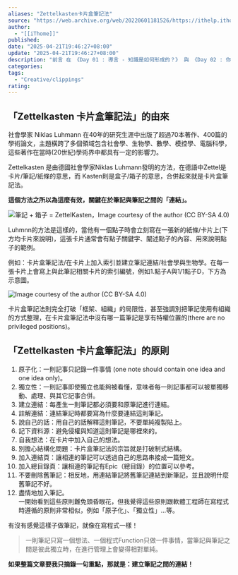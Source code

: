 ```yaml
---
aliases: "Zettelkasten卡片盒筆記法"
source: "https://web.archive.org/web/20220601181526/https://ithelp.ithome.com.tw/articles/10265859"
author:
  - "[[iThome]]"
published:
date: "2025-04-21T19:46:27+08:00"
update: "2025-04-21T19:46:27+08:00"
description: "前言 在 《Day 01 : 導言 - 知識是如何形成的？》 與 《Day 02 : 你所知道的「筆記工具」，早就演化成不同的物種》 我說明了「知識」形成的理論，並且解釋了使用 Obsidian 的原..."
categories:
tags:
  - "Creative/clippings"
rating:
---
```


## 「Zettelkasten 卡片盒筆記法」的由來

社會學家 Niklas Luhmann 在40年的研究生涯中出版了超過70本著作、400篇的學術論文，主題橫跨了多個領域包含社會學、生物學、數學、模控學、電腦科學，這些著作在當時(20世紀)學術界中都具有一定的影響力。

Zettelkasten 是由德國社會學家Niklas Luhmann發明的方法，在德語中Zettel是卡片/筆記/紙條的意思，而 Kasten則是盒子/箱子的意思，合併起來就是卡片盒筆記法。

**這個方法之所以為這麼有效，關鍵在於筆記與筆記之間的「連結」。**

![筆記 + 箱子 = ZettelKasten，Image courtesy of the author (CC BY-SA 4.0)](https://web.archive.org/web/20220601181526im_/https://miro.medium.com/max/770/0*bgEPxNyQ4tI7F8vs.png)

Luhmnn的方法是這樣的，當他有一個點子時會立刻寫在一張新的紙條/卡片上(下方均卡片來說明)，這張卡片通常會有點子關鍵字、闡述點子的內容、用來說明點子的範例。

例如：卡片盒筆記法/在卡片上加入索引並建立筆記連結/社會學與生物學。在每一張卡片上會寫上與此筆記相關卡片的索引編號，例如1.點子A與1/1點子D，下方為示意圖。

![Image courtesy of the author (CC BY-SA 4.0)](https://web.archive.org/web/20220601181526im_/https://miro.medium.com/max/770/0*oK5YVjG7UbXnFP9r.png)



卡片盒筆記法則完全打破「框架、組織」的局限性，甚至強調別把筆記使用有組織的方式整理，在卡片盒筆記法中沒有哪一篇筆記是享有特權位置的(there are no privileged positions)。

## 「Zettelkasten 卡片盒筆記法」的原則


1. 原子化：一則記事只記錄一件事情 (one note should contain one idea and one idea only)。
2. 獨立性：一則記事即使獨立也能夠被看懂，意味者每一則記事都可以被單獨移動、處理、與其它記事合併。
3. 建立連結：每產生一則筆記都必須要和原筆記進行連結。
4. 註解連結：連結筆記時都要寫為什麼要連結這則筆記。
5. 說自己的話：用自己的話解釋這則筆記，不要單純複製貼上。
6. 記下資料源：避免侵權與知道這則筆記是哪裡來的。
7. 自我想法：在卡片中加入自己的想法。
8. 別擔心結構化問題：卡片盒筆記法的宗旨就是打破制式結構。
9. 加入連結頁：讓相連的筆記可以透過自己的思路串接成一篇短文。
10. 加入總目錄頁：讓相連的筆記有Epic（總目錄）的位置可以參考。
11. 不要刪除舊筆記：相反地，用連結筆記將舊筆記連結到新筆記，並且說明什麼舊筆記不好。
12. 盡情地加入筆記。  
	一開始看到這些原則難免頭昏眼花，但我覺得這些原則跟軟體工程師在寫程式時遵循的原則非常相似，例如「原子化」、「獨立性」…等。

有沒有感覺這樣子做筆記，就像在寫程式一樣！

> 一則筆記只寫一個想法、一個程式Function只做一件事情，當筆記與筆記之間是彼此獨立時，在進行管理上會變得相對單純。

**如果整篇文章要我只摘錄一句重點，那就是：建立筆記之間的連結！**


